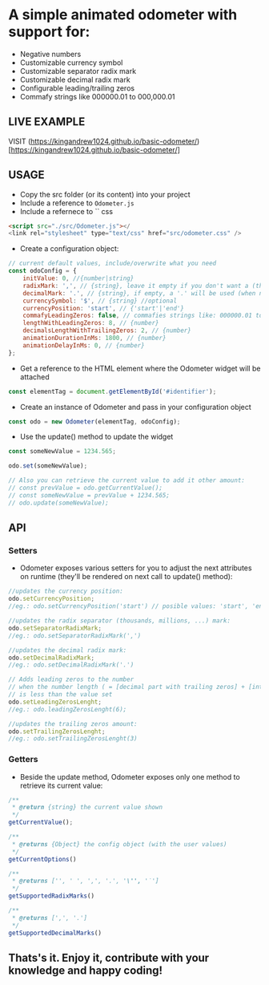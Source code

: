 # A simple animated odometer with support for:

-   Negative numbers
-   Customizable currency symbol
-   Customizable separator radix mark
-   Customizable decimal radix mark
-   Configurable leading/trailing zeros
-   Commafy strings like 000000.01 to 000,000.01

## LIVE EXAMPLE

VISIT (https://kingandrew1024.github.io/basic-odometer/)[https://kingandrew1024.github.io/basic-odometer/]

## USAGE

-   Copy the src folder (or its content) into your project
-   Include a reference to `Odometer.js`
-   Include a refernece to `` css

```html
<script src="./src/Odometer.js"></
<link rel="stylesheet" type="text/css" href="src/odometer.css" />
```

-   Create a configuration object:

```js
// current default values, include/overwrite what you need
const odoConfig = {
    initValue: 0, //{number|string}
    radixMark: ',', // {string}, leave it empty if you don't want a (thousands, million, etc) separator
    decimalMark: '.', // {string}, if empty, a '.' will be used (when number has decimals)
    currencySymbol: '$', // {string} //optional
    currencyPosition: 'start', // {'start'|'end'}
    commafyLeadingZeros: false, // commafies strings like: 000000.01 to 000,000.01
    lengthWithLeadingZeros: 8, // {number}
    decimalsLengthWithTrailingZeros: 2, // {number}
    animationDurationInMs: 1800, // {number}
    animationDelayInMs: 0, // {number}
};
```

-   Get a reference to the HTML element where the Odometer widget will be attached

```js
const elementTag = document.getElementById('#identifier');
```

-   Create an instance of Odometer and pass in your configuration object

```js
const odo = new Odometer(elementTag, odoConfig);
```

-   Use the update() method to update the widget

```js
const someNewValue = 1234.565;

odo.set(someNewValue);

// Also you can retrieve the current value to add it other amount:
// const prevValue = odo.getCurrentValue();
// const someNewValue = prevValue + 1234.565;
// odo.update(someNewValue);
```

## API

### Setters

-   Odometer exposes various setters for you to adjust the next attributes on runtime (they'll be rendered on next call to update() method):

```js
//updates the currency position:
odo.setCurrencyPosition;
//eg.: odo.setCurrencyPosition('start') // posible values: 'start', 'end'

//updates the radix separator (thousands, millions, ...) mark:
odo.setSeparatorRadixMark;
//eg.: odo.setSeparatorRadixMark(',')

//updates the decimal radix mark:
odo.setDecimalRadixMark;
//eg.: odo.setDecimalRadixMark('.')

// Adds leading zeros to the number
// when the number length ( = [decimal part with trailing zeros] + [integer parts])
// is less than the value set
odo.setLeadingZerosLenght;
//eg.: odo.leadingZerosLenght(6);

//updates the trailing zeros amount:
odo.setTrailingZerosLenght;
//eg.: odo.setTrailingZerosLenght(3)
```

### Getters

-   Beside the update method, Odometer exposes only one method to retrieve its current value:

```js
/**
 * @return {string} the current value shown
 */
getCurrentValue();

/**
 * @returns {Object} the config object (with the user values)
 */
getCurrentOptions()

/**
 * @returns ['', ' ', ',', '.', '\'', '˙']
 */
getSupportedRadixMarks()

/**
 * @returns [',', '.']
 */
getSupportedDecimalMarks()
```

## Thats's it. Enjoy it, contribute with your knowledge and happy coding!
